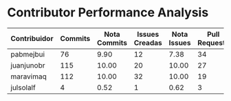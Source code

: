 # Contributor Performance Analysis

| Contribuidor | Commits | Nota Commits | Issues Creadas | Nota Issues | Pull Requests | Nota Pull Requests | Workflows | Nota Workflows | Nota Final |
|--------------|---------|--------------|----------------|------------|---------------|---------------------|-----------|---------------|-----------|
| pabmejbui | 76 | 9.90 | 12 | 7.38 | 34 | 10.00 | 10 | 10.00 | 9.32 |
| juanjunobr | 115 | 10.00 | 20 | 10.00 | 27 | 10.00 | 10 | 10.00 | 10.00 |
| maravimaq | 112 | 10.00 | 32 | 10.00 | 19 | 10.00 | 10 | 10.00 | 10.00 |
| julsolalf | 4 | 0.52 | 1 | 0.62 | 3 | 6.00 | 0 | 0.00 | 1.78 |
